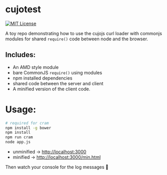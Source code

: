 # cujotest

[![MIT License](http://b.repl.ca/v1/License-MIT-blue.png)](LICENSE)

A toy repo demonstrating how to use the cujojs curl loader with commonjs
modules for shared `require()` code between node and the browser.

## Includes:
- An AMD style module
- bare CommonJS `require()` using modules
- npm installed dependencies
- shared code between the server and client
- A minified version of the client code.

# Usage:

```bash
# required for cram
npm install -g bower
npm install
npm run cram
node app.js
```

- unminified -> [http://localhost:3000](http://localhost:3000)
- minified -> [http://localhost:3000/min.html](http://localhost:3000/min.html)

Then watch your console for the log messages :love_hotel:
